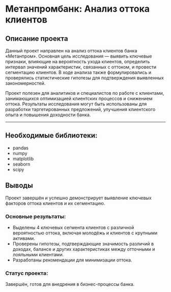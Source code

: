 # Метанпромбанк: Анализ оттока клиентов

## Описание проекта

Данный проект направлен на анализ оттока клиентов банка «Метанпром». Основная цель исследования — выявить ключевые признаки, влияющие на вероятность ухода клиентов, определить интервал значений характеристик, связанных с оттоком, и провести сегментацию клиентов. В ходе анализа также формулировались и проверялись статистические гипотезы для подтверждения выявленных закономерностей.

Проект полезен для аналитиков и специалистов по работе с клиентами, занимающихся оптимизацией клиентских процессов и снижением оттока. Результаты исследования могут быть использованы для разработки таргетированных предложений, улучшения клиентского опыта и повышения доходности банка.

---

## Необходимые библиотеки: ##
  - pandas
  - numpy
  - matplotlib
  - seaborn
  - scipy
## Выводы

Проект завершён и успешно демонстрирует выявление ключевых факторов оттока клиентов и их сегментацию.

### Основные результаты:
- Выделены 4 ключевых сегмента клиентов с различной вероятностью оттока, включая молодёжь и клиентов с крупными активами.
- Проверены гипотезы, подтверждающие значимость различий в доходах, балансе и других характеристиках между отточными и лояльными клиентами.
- Разработаны рекомендации для минимизации оттока.

### Статус проекта:
Завершён, готов для внедрения в бизнес-процессы банка.

